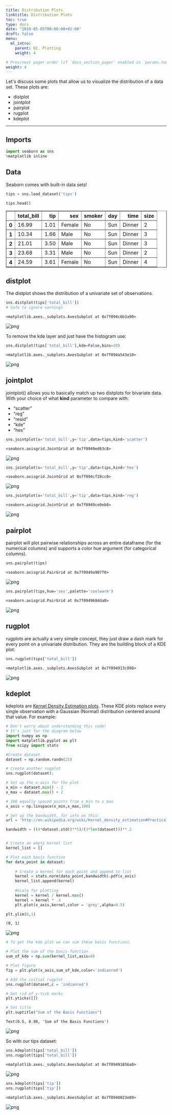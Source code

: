 ```yaml
---
title: Distribution Plots
linktitle: Distribution Plots
toc: true
type: docs
date: "2019-05-05T00:00:00+01:00"
draft: false
menu:
  ml_intro:
    parent: 02. Plotting
    weight: 4

# Prev/next pager order (if `docs_section_pager` enabled in `params.toml`)
weight: 4
---
```


Let's discuss some plots that allow us to visualize the distribution of a data set. These plots are:

* distplot
* jointplot
* pairplot
* rugplot
* kdeplot

___
## Imports


```python
import seaborn as sns
%matplotlib inline
```

## Data
Seaborn comes with built-in data sets!


```python
tips = sns.load_dataset('tips')
```


```python
tips.head()
```




<div>
<style scoped>
    .dataframe tbody tr th:only-of-type {
        vertical-align: middle;
    }

    .dataframe tbody tr th {
        vertical-align: top;
    }

    .dataframe thead th {
        text-align: right;
    }
</style>
<table border="1" class="dataframe">
  <thead>
    <tr style="text-align: right;">
      <th></th>
      <th>total_bill</th>
      <th>tip</th>
      <th>sex</th>
      <th>smoker</th>
      <th>day</th>
      <th>time</th>
      <th>size</th>
    </tr>
  </thead>
  <tbody>
    <tr>
      <th>0</th>
      <td>16.99</td>
      <td>1.01</td>
      <td>Female</td>
      <td>No</td>
      <td>Sun</td>
      <td>Dinner</td>
      <td>2</td>
    </tr>
    <tr>
      <th>1</th>
      <td>10.34</td>
      <td>1.66</td>
      <td>Male</td>
      <td>No</td>
      <td>Sun</td>
      <td>Dinner</td>
      <td>3</td>
    </tr>
    <tr>
      <th>2</th>
      <td>21.01</td>
      <td>3.50</td>
      <td>Male</td>
      <td>No</td>
      <td>Sun</td>
      <td>Dinner</td>
      <td>3</td>
    </tr>
    <tr>
      <th>3</th>
      <td>23.68</td>
      <td>3.31</td>
      <td>Male</td>
      <td>No</td>
      <td>Sun</td>
      <td>Dinner</td>
      <td>2</td>
    </tr>
    <tr>
      <th>4</th>
      <td>24.59</td>
      <td>3.61</td>
      <td>Female</td>
      <td>No</td>
      <td>Sun</td>
      <td>Dinner</td>
      <td>4</td>
    </tr>
  </tbody>
</table>
</div>



## distplot

The distplot shows the distribution of a univariate set of observations.


```python
sns.distplot(tips['total_bill'])
# Safe to ignore warnings
```




    <matplotlib.axes._subplots.AxesSubplot at 0x7f094c6b3a90>




![png](../img/02/03_plotting_distribution_7_1.png)


To remove the kde layer and just have the histogram use:


```python
sns.distplot(tips['total_bill'],kde=False,bins=30)
```




    <matplotlib.axes._subplots.AxesSubplot at 0x7f094a543e10>




![png](../img/02/03_plotting_distribution_9_1.png)


## jointplot

jointplot() allows you to basically match up two distplots for bivariate data. With your choice of what **kind** parameter to compare with: 
* “scatter” 
* “reg” 
* “resid” 
* “kde” 
* “hex”


```python
sns.jointplot(x='total_bill',y='tip',data=tips,kind='scatter')
```




    <seaborn.axisgrid.JointGrid at 0x7f0949ed63c8>




![png](../img/02/03_plotting_distribution_11_1.png)



```python
sns.jointplot(x='total_bill',y='tip',data=tips,kind='hex')
```




    <seaborn.axisgrid.JointGrid at 0x7f094cf28cc0>




![png](../img/02/03_plotting_distribution_12_1.png)



```python
sns.jointplot(x='total_bill',y='tip',data=tips,kind='reg')
```




    <seaborn.axisgrid.JointGrid at 0x7f0949ce0eb8>




![png](../img/02/03_plotting_distribution_13_1.png)


## pairplot

pairplot will plot pairwise relationships across an entire dataframe (for the numerical columns) and supports a color hue argument (for categorical columns). 


```python
sns.pairplot(tips)
```




    <seaborn.axisgrid.PairGrid at 0x7f0949a907f0>




![png](../img/02/03_plotting_distribution_15_1.png)



```python
sns.pairplot(tips,hue='sex',palette='coolwarm')
```




    <seaborn.axisgrid.PairGrid at 0x7f094968dda0>




![png](../img/02/03_plotting_distribution_16_1.png)


## rugplot

rugplots are actually a very simple concept, they just draw a dash mark for every point on a univariate distribution. They are the building block of a KDE plot:


```python
sns.rugplot(tips['total_bill'])
```




    <matplotlib.axes._subplots.AxesSubplot at 0x7f094913c898>




![png](../img/02/03_plotting_distribution_18_1.png)


## kdeplot

kdeplots are [Kernel Density Estimation plots](http://en.wikipedia.org/wiki/Kernel_density_estimation#Practical_estimation_of_the_bandwidth). These KDE plots replace every single observation with a Gaussian (Normal) distribution centered around that value. For example:


```python
# Don't worry about understanding this code!
# It's just for the diagram below
import numpy as np
import matplotlib.pyplot as plt
from scipy import stats

#Create dataset
dataset = np.random.randn(25)

# Create another rugplot
sns.rugplot(dataset);

# Set up the x-axis for the plot
x_min = dataset.min() - 2
x_max = dataset.max() + 2

# 100 equally spaced points from x_min to x_max
x_axis = np.linspace(x_min,x_max,100)

# Set up the bandwidth, for info on this:
url = 'http://en.wikipedia.org/wiki/Kernel_density_estimation#Practical_estimation_of_the_bandwidth'

bandwidth = ((4*dataset.std()**5)/(3*len(dataset)))**.2


# Create an empty kernel list
kernel_list = []

# Plot each basis function
for data_point in dataset:
    
    # Create a kernel for each point and append to list
    kernel = stats.norm(data_point,bandwidth).pdf(x_axis)
    kernel_list.append(kernel)
    
    #Scale for plotting
    kernel = kernel / kernel.max()
    kernel = kernel * .4
    plt.plot(x_axis,kernel,color = 'grey',alpha=0.5)

plt.ylim(0,1)
```




    (0, 1)




![png](../img/02/03_plotting_distribution_20_1.png)



```python
# To get the kde plot we can sum these basis functions.

# Plot the sum of the basis function
sum_of_kde = np.sum(kernel_list,axis=0)

# Plot figure
fig = plt.plot(x_axis,sum_of_kde,color='indianred')

# Add the initial rugplot
sns.rugplot(dataset,c = 'indianred')

# Get rid of y-tick marks
plt.yticks([])

# Set title
plt.suptitle("Sum of the Basis Functions")
```




    Text(0.5, 0.98, 'Sum of the Basis Functions')




![png](../img/02/03_plotting_distribution_21_1.png)


So with our tips dataset:


```python
sns.kdeplot(tips['total_bill'])
sns.rugplot(tips['total_bill'])
```




    <matplotlib.axes._subplots.AxesSubplot at 0x7f09491856a0>




![png](../img/02/03_plotting_distribution_23_1.png)



```python
sns.kdeplot(tips['tip'])
sns.rugplot(tips['tip'])
```




    <matplotlib.axes._subplots.AxesSubplot at 0x7f0948023e80>




![png](../img/02/03_plotting_distribution_24_1.png)

